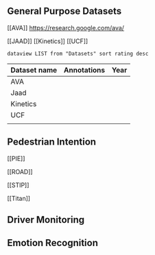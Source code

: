 
## General Purpose Datasets
[[AVA]] https://research.google.com/ava/

[[JAAD]]
[[Kinetics]]
[[UCF]]

```dataview LIST from "Datasets" sort rating desc```



| Dataset name | Annotations | Year |
| ------------ | ----------- | ---- |
| AVA          |             |      |
| Jaad         |             |      |
| Kinetics     |             |      |
| UCF          |             |      |
|              |             |      |





## Pedestrian Intention
[[PIE]]

[[ROAD]]

[[STIP]]

[[Titan]]

## Driver Monitoring

## Emotion Recognition
